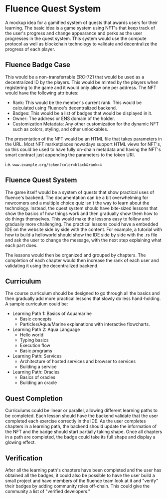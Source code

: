 # Fluence Quest System

A mockup idea for a gamified system of quests that awards users for their learning. 
The basic idea is a game system using NFT's that keep track of the user's progress and change appearance and perks as the user progresses in the quest system. This system would use the compute protocol as well as blockchain technology to validate and decentralize the progress of each player.

## Fluence Badge Case

This would be a non-transferrable ERC-721 that would be used as a decentralized ID by the players.
This would be minted by the players when registering to the game and it would only allow one per address.
The NFT would have the following attributes:

- Rank:
This would be the member's current rank. This would be calculated using Fluence's decentralized backend.
- Badges:
This would be a list of badges that would be displayed in it.
- Owner:
The address or ENS domain of the holder.
- Customization Metadata:
Any other customization for the dynamic NFT such as colors, styling, and other unlockables.

The presentation of the NFT would be an HTML file that takes parameters in the URL. 
Most NFT marketplaces nowadays support HTML views for NFT's, so this could be used to have fully on-chain metadata and having the NFT's smart contract just appending the parameters to the token URI.

i.e. `www.example.org/token?color=black&rank=4`

## Fluence Quest System

The game itself would be a system of quests that show practical uses of fluence's backend.
The documentation can be a bit overwhelming for newcomers and a multiple choice quiz isn't the way to learn about the technology. 
Instead, the quest system should have bite-sized lessons that show the basics of how things work and then gradually show them how to do things themselves. 
This would make the lessons easy to follow and gradually more challenging.
The practical lessons could have a embedded IDE on the website side by side with the content. 
For example, a tutorial with how to build a helloworld should show the IDE side by side with the .rs file and ask the user to change the message, with the next step explaining what each part does. 

The lessons would then be organized and grouped by chapters. The completion of each chapter would then increase the rank of each user and validating it using the decentralized backend. 


## Curriculum

The course curriculum should be designed to go through all the basics and then gradually add more practical lessons that slowly do less hand-holding. 
A sample curriculum could be:

- Learning Path 1: Basics of Aquamarine
	- Basic concepts
	- Particles/Aqua/Marine explanations with interactive flowcharts.
- Learning Path 2: Aqua Language 
	- Hello world
	- Typing basics
	- Execution flow
	- Basic programs
- Learning Path: Services
	- Architecture of hosted services and browser to services
	- Building a service
- Learning Path: Oracles
	- Basics of oracles
	- Building an oracle

## Quest Completion

Curriculums could be linear or parallel, allowing different learning paths to be completed.
Each lesson should have the backend validate that the user completed each exercise correctly in the IDE. 
As the user completes chapters in a learning path, the backend should update the information of the NFT and the badge should start partially taking shape. 
Once all chapters in a path are completed, the badge could take its full shape and display a glowing effect.


## Verification

After all the learning path's chapters have been completed and the user has obtained all the badges, it could also be possible to have the user build a small project and have members of the fluence team look at it and "verify" their badges by adding community roles off-chain. This could give the community a list of "verified developers." 
